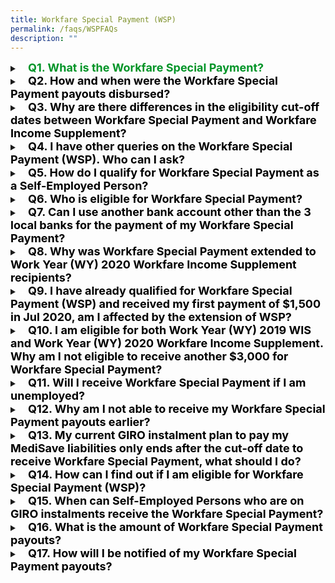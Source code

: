 ```yaml
---
title: Workfare Special Payment (WSP)
permalink: /faqs/WSPFAQs
description: ""
---
```

<details>
	<summary><font color="#009427" size="+1"><b>Q1. What is the Workfare Special Payment?</b></font></summary>
The Workfare Special Payment (WSP) was introduced in 2020 to provide additional support for older, lower-wage workers.<br><br>
All Singaporean employees and Self-Employed Persons (SEPs) who have received Workfare Income Supplement (WIS) pay-outs for work done in Work Year (WY) 2019 would have automatically received WSP in 2020.<br><br>
The WSP provides a total cash payout of $3,000 for all eligible Singaporeans. Eligible employees and SEPs will receive the same amount of $3,000, which will be paid over two equal payments of $1,500 each, in July and October 2020.<br><br>
<b>Extension of Workfare Special Payment</b><br><br>
As announced on 17 August 2020, the WSP will be extended to include lower-wage workers who (i) have received WIS pay-outs for work done in WY2020 and (ii) did not qualify for WSP previously.<br><br>
Newly eligible recipients will receive the full one-off WSP of $3,000 from October 2020 onwards automatically.<br><br></details>
<details>
<summary><font color="#000" size="+1"><b>Q2. How and when were the Workfare Special Payment payouts disbursed?</b></font></summary>
For Singaporeans who had received the Workfare Income Supplement (WIS) payouts for WY2019, the WSP payouts were paid over two equal payments of $1,500 each in July and October 2020* via direct bank crediting; and in August and November 2020 via cheque payment.<br><br>
For Singaporeans who had received the WIS payouts for WY2020, but not for WY2019, the WSP was paid in full in October 2020 via direct bank crediting and in November 2020 via cheque payment.<br><br>
	<u>Notes:</u><br>
* Singaporeans who qualify for WY2019 WIS after July 2020 but before 31 March 2021 will receive the WSP in the month that they become eligible for WY2019 WIS<br>
^ Singaporeans who qualify for WY2020 WIS after October 2020 but before 31 December 2021 will receive the WSP in the month that they become eligible for WY2020 WIS<br><br>
	<u>Mode of Payment:</u><br><br>
The WSP will be given to eligible Singaporeans in the same way as their WIS payments – direct crediting to their bank account, or cheque sent to their NRIC address for those who do not have a bank account registered for cash payments from the Government. Payments by cheque take up to 2 weeks longer compared to bank crediting.<br><br>
WIS recipients who did not provide their bank account details previously are encouraged to do so to receive their payments earlier. They can do so at <a class="hyperlink" href="https://workfare.gov.sg/">workfare.gov.sg</a> (using Singpass).<br><br>
If the update of payment request is submitted after the 14th of the month, it will be effective in the following month. 
<br><br></details>
<details><summary><font color="#000" size="+1"><b>Q3. Why are there differences in the eligibility cut-off dates between Workfare Special Payment and Workfare Income Supplement?</b></font></summary>
To receive Workfare Income Supplement (WIS) for work done in Work Year (WY) 2019 and WY 2020, you must qualify for WIS by 31 December 2021 and 31 December 2022 respectively.<br><br>
The Workfare Special Payment (WSP) is intended to be a one-off payment to Singaporean lower-wage workers to provide additional help in 2020, given the extraordinary economic uncertainty.<br><br>
For both WY2019 WIS and WY2020 WIS recipients, the WSP eligibility cut-off dates are set such that they are at least one year after the relevant Work Years.<ul>
<li style="font-size:15.5px">Before 31 March 2021, for work done in 2019; or</li>
<li style="font-size:15.5px">Before 31 December 2021, for work done in 2020.</li></ul>
This provides sufficient time for SEPs to declare their income and contribute to MediSave accordingly to qualify for WIS for the relevant Work Year, and hence WSP.<br><br>
For WY2019 WIS recipients, as the announcement of the WSP was after WY2019 (i.e. in March 2020), we have given slightly more time (one year after the announcement of the WSP at the Resilience Budget) for applicants to complete the required process to qualify for WY2019 WIS. It will also facilitate a more timely and efficient payment of WSP.<br><br>
For Employees<br><br>
<ul>
<li style="font-size:15.5px">You are unlikely to be affected by the eligibility cut-off date because your WIS eligibility will be automatically assessed based on the CPF contributions made by your employer.</li>
<li style="font-size:15.5px">Under the CPF Act, employers must contribute CPF if their employees earn more than $50 a month, regardless of whether the employee is employed on a permanent, part-time, contract or casual basis.<br><br>
If your employee is not contributing CPF on your behalf, you can lodge a report on non/underpayment of CPF contributions <a class="hyperlink" href="https://www.cpf.gov.sg/eSvc/Web/Services/MyRequest/MyRequestLanding">online</a>. Please log in to my CPF Online Services with your Singpass, then select My Requests > Other CPF Matters > Report on non-payment or underpayment of CPF contributions.</li></ul>
Alternatively, you can also lodge a report by calling the WorkRight Hotline at 1800-221-9922 or emailing to <a class="hyperlink" href="workright@mom.gov.sg">workright@mom.gov.sg</a>. All calls will be kept confidential.<br><br></details>
<details><summary><font color="#000" size="+1"><b>Q4. I have other queries on the Workfare Special Payment (WSP). Who can I ask?</b></font></summary>
You may visit the Workfare website (<a class="hyperlink" href="https://www.workfare.gov.sg/">www.workfare.gov.sg</a>) for more information on the Workfare scheme.<br><br>
For enquires on the Workfare Special Payment (WSP), you may email us at <a class="hyperlink" href="workfare@govtopup.gov.sg">workfare@govtopup.gov.sg</a>.<br><br></details>
<details><summary><font color="#000" size="+1"><b>Q5. How do I qualify for Workfare Special Payment as a Self-Employed Person?</b></font></summary>
To receive the Workfare Special Payment (WSP) as a Self-Employed Person, you must first qualify for the Workfare Income Supplement (WIS) by the following deadlines:
<ul>
<li style="font-size:15.5px">Before 31 March 2021, for work done in 2019; or</li>
<li style="font-size:15.5px">Before 31 December 2021, for work done in 2020.</li></ul>
To qualify for WIS, you need to declare your income, and make the required MediSave contributions. Use our online WIS calculator to find out the amount you need to contribute to your MediSave Account.<br><br>
If you meet the eligibility criteria, you will receive your WIS and WSP payouts at the end of the month following your qualification.<br><br>
<u>For Work Year (WY) 2019 WIS recipients who did not receive the first WSP payout in July 2020</u><br><br>
You should have received the first WSP of $1,500 in the same month as your WY2019 WIS payout and the second WSP of $1,500 in October 2020.<br><br>
If you only receive your WY2019 WIS payout in/after October 2020, you will receive the full WSP of $3,000 in the same month as your WY2019 WIS payout. <br><br>
<u>For WY2020 WIS recipients</u><br><br>
You should have received the WSP payout of $3,000 in October 2020. If you only receive your WY2020 WIS payouts after October 2020, you will receive your WSP payout of $3,000 in the same month as your WY2020 WIS payout.<br><br></details>
<details><summary><font color="#000" size="+1"><b>Q6. Who is eligible for Workfare Special Payment?</b></font></summary>
You will be eligible for the Workfare Special Payment (WSP) if you qualify for the Workfare Income Supplement (WIS)<sup>1</sup> for
<ul>
<li style="font-size:15.5px">Work Year (WY) 2019 before 31 March 2021; or</li>
<li style="font-size:15.5px">Work Year (WY) 2020 before 31 December 2021 and were previously not eligible for WSP.</li></ul>
Workers aged 35 and below with disabilities and are eligible for WIS will also be eligible for WSP.<br><br>
	<sup>1</sup> Employees would be eligible for WSP if they receive WIS at least once for the work done in the Work Year i.e. 2019 or 2020, whichever is applicable.<br><br></details>
<details><summary><font color="#000" size="+1"><b>Q7. Can I use another bank account other than the 3 local banks for the payment of my Workfare Special Payment?</b></font></summary>
Currently, we only pay to POSB/DBS, OCBC, and UOB accounts.<br><br>
If you do not have a bank account with either of the 3 local major banks, the Workfare Special Payment (as well as the Workfare Income Supplement payouts, GST Voucher, and other government payouts) will be paid to you via cheque.<br><br></details>
<details><summary><font color="#000" size="+1"><b>Q8. Why was Workfare Special Payment extended to Work Year (WY) 2020 Workfare Income Supplement recipients?</b></font></summary>
Many individuals are experiencing significant uncertainty over their jobs and their livelihoods during this time.<br><br>
The extension of Workfare Special Payment to include Work Year (WY) 2020 Workfare Income Supplement (WIS) recipients will help those who become lower-wage workers more recently (i.e. newly qualified for WIS for work done in 2020). <br><br></details>
<details><summary><font color="#000" size="+1"><b>Q9. I have already qualified for Workfare Special Payment (WSP) and received my first payment of $1,500 in Jul 2020, am I affected by the extension of WSP?</b></font></summary>
The extension of Workfare Special Payment (WSP) will not affect you if you have already qualified for WSP and received your first payment of $1,500 in Jul 2020.<br><br>
You will receive the final tranche of $1,500 in October 2020.<br><br></details>
<details><summary><font color="#000" size="+1"><b>Q10. I am eligible for both Work Year (WY) 2019 WIS and Work Year (WY) 2020 Workfare Income Supplement. Why am I not eligible to receive another $3,000 for Workfare Special Payment?</b></font></summary>
The Workfare Special Payment (WSP) was extended to include lower-wage workers who (i) have received Workfare Income Supplement payouts for work done in Work Year 2020 and (ii) did not qualify for WSP previously.<br><br>
It is not an additional payment for those who have earlier qualified for WSP.<br><br>
Each eligible individual can only receive the $3,000 WSP once.<br><br></details>
<details><summary><font color="#000" size="+1"><b>Q11. Will I receive Workfare Special Payment if I am unemployed?</b></font></summary>
The Workfare Income Supplement (WIS) scheme supplements the income and CPF savings of lower-wage Singaporeans when they work, to encourage them to enter and remain in the workforce.<br><br>
As recipients of Workfare Special Payment (WSP) must first be eligible for WIS, you will not be eligible for WSP if you are unemployed.<br><br>
If you require assistance in looking for a job, or are seeking information on training and skills upgrading, please approach any of the Distributed CareerLink Networks run by the Community Development Councils (CDCs). Alternatively, you can call Workforce Singapore (WSG) hotline at 6883 5885.<br><br></details>
<details><summary><font color="#000" size="+1"><b>Q12. Why am I not able to receive my Workfare Special Payment payouts earlier?</b></font></summary>
Time is needed to plan for and implement smooth and accurate disbursements. This includes confirming the eligibility of the recipients of the Workfare Special Payment (WSP) payout, and testing of systems.<br><br>
Households that need more help in the interim can approach a Social Service Office for further information.<br><br></details>
<details><summary><font color="#000" size="+1"><b>Q13. My current GIRO instalment plan to pay my MediSave liabilities only ends after the cut-off date to receive Workfare Special Payment, what should I do?</b></font></summary>
To receive the Workfare Special Payment, please ensure that your GIRO instalment plan can fulfil your MediSave liabilities by 31 March 2021 (for WY2019 Workfare Income Supplement (WIS) recipients) / 31 December 2021 (for WY2020 WIS recipients).<br><br>
You may view the details of your GIRO instalment plan by logging in to My Self- Employed Home using your <a class="hyperlink" href="http://www.singpass.gov.sg/">Singpass</a>. You can apply for your Singpass online if you do not have one.<br><br></details>
<details><summary><font color="#000" size="+1"><b>Q14. How can I find out if I am eligible for Workfare Special Payment (WSP)?</b></font></summary>
You can check if you are eligible for Workfare Special Payment (WSP) by logging in with your SingPass at <a class="hyperlink" href="https://www.workfare.gov.sg/">www.workfare.gov.sg</a>. Your eligibility will be reflected in the "My Workfare Statement" page. For enquiries on the WSP, you may email us at workfare@govtopup.gov.sg or call us at 1800 222 2888.<br><br></details>
<details><summary><font color="#000" size="+1"><b>Q15. When can Self-Employed Persons who are on GIRO instalments receive the Workfare Special Payment?</b></font></summary>
Self-Employed Persons (SEPs) who are on GIRO instalments need to pay their MediSave contributions for Work Year 2019 by 31 March 2021, to receive the Workfare Special Payment.
<br><br></details>
<details><summary><font color="#000" size="+1"><b>Q16. What is the amount of Workfare Special Payment payouts?</b></font></summary>
Eligible recipients would have received a total of $3,000 Workfare Special Payment (WSP), based on the following schedule:<br><br>
<table>
<thead>
  <tr>
		<th><b>Eligible Recipients</b></th>
		<th><b>Disbursement Timeline</b></th>
  </tr>
</thead>
<tbody>
  <tr>
    <td>Singaporeans who received Workfare Income Supplement (WIS) for WY2019</td>
    <td>Eligible to receive a $3,000 WSP, which was paid over two equal payments of $1,500 each in July and October 2020*</td>
  </tr>
  <tr>
    <td>Singaporeans who received WIS for WY2020, but not WY2019</td>
    <td>Eligible to receive a $3,000 WSP, which was paid in full in October 2020^</td>
  </tr>
</tbody>
</table>
Notes:
* Singaporeans who qualify for WY2019 WIS after July 2020 but before 31 March 2021 will receive the WSP in the month that they become eligible for WY2019 WIS.<br>
^ Singaporeans who qualify for WY2020 WIS after October 2020 but before 31 December 2021 will receive the WSP in the month that they become eligible for WY2020 WIS.<br><br>
To check the WSP you have received, log in to the <a class="hyperlink" href="https://www.workfare.gov.sg/">Workfare Portal</a> with your Singpass and look under "My Workfare Transactions". 
<br><br></details>
<details><summary><font color="#000" size="+1"><b>Q17. How will I be notified of my Workfare Special Payment payouts?</b></font></summary>
<table>
<thead>
  <tr>
		<th><b>Workfare Special Payment (WSP) Tranche</b></th>
		<th><b>Notification mode</b></th>
  </tr>
</thead>
<tbody>
  <tr>
    <td>July 2020<br></td>
    <td>· Those who have registered their mobile numbers with Singpass would have received SMS notifications on 24 July, informing them of their WSP details.<br>· Others would have received letters by the following week.</td>
  </tr>
  <tr>
    <td>October 2020</td>
    <td>· Those who have registered their mobile numbers with Singpass would have received SMS notifications on 26 October, informing them of their WSP details.<br>· Others would have received letters by the same week.</td>
  </tr>
</tbody>
</table>
<br><br></details>






















<style>
details>summary {
  cursor: pointer;
}

details>summary::-webkit-details-marker {
  display: none;
}

details>summary::before {
  content: '+ ' ;
	color: white;
}

details[open]>summary::before {
  content: '- ';
}

details[open]>summary {
  margin-bottom: 0.5rem;
}
 a.hyperlink {
    color:green;
  }
a.hyperlink:hover {
    color:MediumVioletRed;
}
</style>